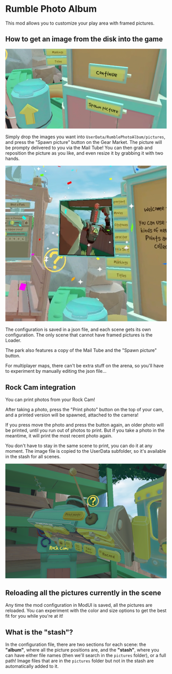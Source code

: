 # Rumble Photo Album

This mod allows you to customize your play area with framed pictures.

## How to get an image from the disk into the game

![Gear market button](img/GearMarketButton.png)

Simply drop the images you want into `UserData/RumblePhotoAlbum/pictures`, and press the "Spawn picture" button on the Gear Market. The picture will be prompty delivered to you via the Mail Tube! You can then grab and reposition the picture as you like, and even resize it by grabbing it with two hands.

![Spawned picture](img/SpawnedPicture.png)

The configuration is saved in a json file, and each scene gets its own configuration. The only scene that cannot have framed pictures is the Loader.

The park also features a copy of the Mail Tube and the "Spawn picture" button.

For multiplayer maps, there can't be extra stuff on the arena, so you'll have to experiment by manually editing the json file...

## Rock Cam integration
You can print photos from your Rock Cam!

After taking a photo, press the "Print photo" button on the top of your cam, and a printed version will be spawned, attached to the camera!

If you press move the photo and press the button again, an older photo will be printed, until you run out of photos to print. But if you take a photo in the meantime, it will print the most recent photo again.

You don't have to stay in the same scene to print, you can do it at any moment. The image file is copied to the UserData subfolder, so it's available in the stash for all scenes.

!["Print photo" button](img/printPhoto.png)

## Reloading all the pictures currently in the scene
Any time the mod configuration in ModUI is saved, all the pictures are reloaded. You can experiment with the color and size options to get the best fit for you while you're at it!

## What is the "stash"?
In the configuration file, there are two sections for each scene: the **"album"**, where all the picture positions are, and the **"stash"**, where you can have either file names (then we'll search in the `pictures` folder), or a full path! Image files that are in the `pictures` folder but not in the stash are automatically added to it.